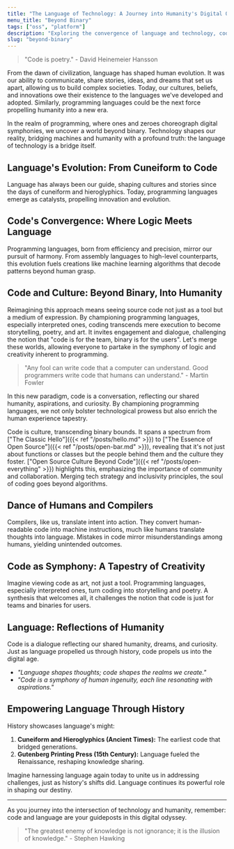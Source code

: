 ```yaml
---
title: "The Language of Technology: A Journey into Humanity's Digital Odyssey"
menu_title: "Beyond Binary"
tags: ["oss", "platform"]
description: "Exploring the convergence of language and technology, code's cultural impact, and the power of language in shaping humanity's digital journey."
slug: "beyond-binary"
---
```


> "Code is poetry." - David Heinemeier Hansson

From the dawn of civilization, language has shaped human evolution. It was our ability to communicate, share stories, ideas, and dreams that set us apart, allowing us to build complex societies. Today, our cultures, beliefs, and innovations owe their existence to the languages we've developed and adopted. Similarly, programming languages could be the next force propelling humanity into a new era.

In the realm of programming, where ones and zeroes choreograph digital symphonies, we uncover a world beyond binary. Technology shapes our reality, bridging machines and humanity with a profound truth: the language of technology is a bridge itself.

## Language's Evolution: From Cuneiform to Code

Language has always been our guide, shaping cultures and stories since the days of cuneiform and hieroglyphics. Today, programming languages emerge as catalysts, propelling innovation and evolution.

## Code's Convergence: Where Logic Meets Language

Programming languages, born from efficiency and precision, mirror our pursuit of harmony. From assembly languages to high-level counterparts, this evolution fuels creations like machine learning algorithms that decode patterns beyond human grasp.

## Code and Culture: Beyond Binary, Into Humanity

Reimagining this approach means seeing source code not just as a tool but a medium of expression. By championing programming languages, especially interpreted ones, coding transcends mere execution to become storytelling, poetry, and art. It invites engagement and dialogue, challenging the notion that "code is for the team, binary is for the users". Let's merge these worlds, allowing everyone to partake in the symphony of logic and creativity inherent to programming.

> "Any fool can write code that a computer can understand. Good programmers write code that humans can understand." - Martin Fowler

In this new paradigm, code is a conversation, reflecting our shared humanity, aspirations, and curiosity. By championing programming languages, we not only bolster technological prowess but also enrich the human experience tapestry.

Code is culture, transcending binary bounds. It spans a spectrum from ["The Classic Hello"]({{< ref "/posts/hello.md" >}}) to ["The Essence of Open Source"]({{< ref "/posts/open-bar.md" >}}), revealing that it's not just about functions or classes but the people behind them and the culture they foster. ["Open Source Culture Beyond Code"]({{< ref "/posts/open-everything" >}}) highlights this, emphasizing the importance of community and collaboration. Merging tech strategy and inclusivity principles, the soul of coding goes beyond algorithms.

## Dance of Humans and Compilers

Compilers, like us, translate intent into action. They convert human-readable code into machine instructions, much like humans translate thoughts into language. Mistakes in code mirror misunderstandings among humans, yielding unintended outcomes.

## Code as Symphony: A Tapestry of Creativity

Imagine viewing code as art, not just a tool. Programming languages, especially interpreted ones, turn coding into storytelling and poetry. A synthesis that welcomes all, it challenges the notion that code is just for teams and binaries for users.

## Language: Reflections of Humanity

Code is a dialogue reflecting our shared humanity, dreams, and curiosity. Just as language propelled us through history, code propels us into the digital age.

* *"Language shapes thoughts; code shapes the realms we create."*
* *"Code is a symphony of human ingenuity, each line resonating with aspirations."*

## Empowering Language Through History

History showcases language's might:

1. **Cuneiform and Hieroglyphics (Ancient Times):** The earliest code that bridged generations.
2. **Gutenberg Printing Press (15th Century):** Language fueled the Renaissance, reshaping knowledge sharing.

Imagine harnessing language again today to unite us in addressing challenges, just as history's shifts did. Language continues its powerful role in shaping our destiny.

---

As you journey into the intersection of technology and humanity, remember: code and language are your guideposts in this digital odyssey.

> "The greatest enemy of knowledge is not ignorance; it is the illusion of knowledge." - Stephen Hawking
